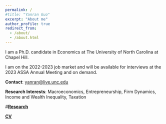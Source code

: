 ```yaml
---
permalink: /
#title: "Yanran Guo"
excerpt: "About me"
author_profile: true
redirect_from: 
  - /about/
  - /about.html
---
```


I am a Ph.D. candidate in Economics at The University of North Carolina at Chapel Hill.      

I am on the 2022-2023 job market and will be available for interviews at the 2023 ASSA Annual Meeting and on demand.

**Contact**: yanran@live.unc.edu

**Research Interests**: Macroeconomics, Entrepreneurship, Firm Dynamics, Income and Wealth Inequality, Taxation

#[**Research**](https://yanranecon.github.io/research/)

[**CV**](../files/CV_Yanran.pdf)

<!---**CV**: Coming soon.--->
